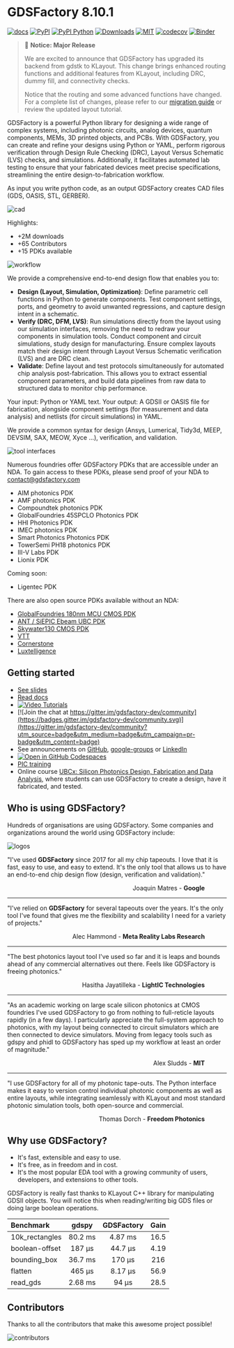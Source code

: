 # GDSFactory 8.10.1

[![docs](https://github.com/gdsfactory/gdsfactory/actions/workflows/pages.yml/badge.svg)](https://gdsfactory.github.io/gdsfactory/)
[![PyPI](https://img.shields.io/pypi/v/gdsfactory)](https://pypi.org/project/gdsfactory/)
[![PyPI Python](https://img.shields.io/pypi/pyversions/gdsfactory.svg)](https://pypi.python.org/pypi/gdsfactory)
[![Downloads](https://static.pepy.tech/badge/gdsfactory)](https://pepy.tech/project/gdsfactory)
[![MIT](https://img.shields.io/github/license/gdsfactory/gdsfactory)](https://choosealicense.com/licenses/mit/)
[![codecov](https://img.shields.io/codecov/c/github/gdsfactory/gdsfactory)](https://codecov.io/gh/gdsfactory/gdsfactory/tree/main/gdsfactory)
[![Binder](https://mybinder.org/badge_logo.svg)](https://mybinder.org/v2/gh/gdsfactory/binder-sandbox/HEAD)

> 🚀 **Notice: Major Release**
>
> We are excited to announce that GDSFactory has upgraded its backend from gdstk to KLayout. This change brings enhanced routing functions and additional features from KLayout, including DRC, dummy fill, and connectivity checks.
>
> Notice that the routing and some advanced functions have changed. For a complete list of changes, please refer to our [migration guide](https://gdsfactory.github.io/gdsfactory/notebooks/21_migration_guide_7_8.html) or review the updated layout tutorial.

GDSFactory is a powerful Python library for designing a wide range of complex systems, including photonic circuits, analog devices, quantum components, MEMs, 3D printed objects, and PCBs. With GDSFactory, you can create and refine your designs using Python or YAML, perform rigorous verification through Design Rule Checking (DRC), Layout Versus Schematic (LVS) checks, and simulations. Additionally, it facilitates automated lab testing to ensure that your fabricated devices meet precise specifications, streamlining the entire design-to-fabrication workflow.


As input you write python code, as an output GDSFactory creates CAD files (GDS, OASIS, STL, GERBER).

![cad](https://i.imgur.com/7Vc9cnn.png)

Highlights:

- +2M downloads
- +65 Contributors
- +15 PDKs available

![workflow](https://i.imgur.com/KyavbHh.png)

We provide a comprehensive end-to-end design flow that enables you to:

- **Design (Layout, Simulation, Optimization)**: Define parametric cell functions in Python to generate components. Test component settings, ports, and geometry to avoid unwanted regressions, and capture design intent in a schematic.
- **Verify (DRC, DFM, LVS)**: Run simulations directly from the layout using our simulation interfaces, removing the need to redraw your components in simulation tools. Conduct component and circuit simulations, study design for manufacturing. Ensure complex layouts match their design intent through Layout Versus Schematic verification (LVS) and are DRC clean.
- **Validate**: Define layout and test protocols simultaneously for automated chip analysis post-fabrication. This allows you to extract essential component parameters, and build data pipelines from raw data to structured data to monitor chip performance.

Your input: Python or YAML text.
Your output: A GDSII or OASIS file for fabrication, alongside component settings (for measurement and data analysis) and netlists (for circuit simulations) in YAML.

We provide a common syntax for design (Ansys, Lumerical, Tidy3d, MEEP, DEVSIM, SAX, MEOW, Xyce ...), verification, and validation.

![tool interfaces](https://i.imgur.com/j5qlFWj.png)

Numerous foundries offer GDSFactory PDKs that are accessible under an NDA. To gain access to these PDKs, please send proof of your NDA to contact@gdsfactory.com

- AIM photonics PDK
- AMF photonics PDK
- Compoundtek photonics PDK
- GlobalFoundries 45SPCLO Photonics PDK
- HHI Photonics PDK
- IMEC photonics PDK
- Smart Photonics Photonics PDK
- TowerSemi PH18 photonics PDK
- III-V Labs PDK
- Lionix PDK

Coming soon:

- Ligentec PDK

There are also open source PDKs available without an NDA:

- [GlobalFoundries 180nm MCU CMOS PDK](https://gdsfactory.github.io/gf180/)
- [ANT / SiEPIC Ebeam UBC PDK](https://gdsfactory.github.io/ubc)
- [Skywater130 CMOS PDK](https://gdsfactory.github.io/skywater130)
- [VTT](https://github.com/gdsfactory/vtt)
- [Cornerstone](https://github.com/gdsfactory/cspdk)
- [Luxtelligence](https://github.com/Luxtelligence/lxt_pdk_gf)

## Getting started

- [See slides](https://docs.google.com/presentation/d/1_ZmUxbaHWo_lQP17dlT1FWX-XD8D9w7-FcuEih48d_0/edit#slide=id.g11711f50935_0_5)
- [Read docs](https://gdsfactory.github.io/gdsfactory/)
- [![Video Tutorials](https://img.shields.io/badge/youtube-Video_Tutorials-red.svg?logo=youtube)](https://www.youtube.com/@gdsfactory/playlists)
- [![Join the chat at https://gitter.im/gdsfactory-dev/community](https://badges.gitter.im/gdsfactory-dev/community.svg)](https://gitter.im/gdsfactory-dev/community?utm_source=badge&utm_medium=badge&utm_campaign=pr-badge&utm_content=badge)
- See announcements on [GitHub](https://github.com/gdsfactory/gdsfactory/discussions/547), [google-groups](https://groups.google.com/g/gdsfactory) or [LinkedIn](https://www.linkedin.com/company/gdsfactory)
- [![Open in GitHub Codespaces](https://github.com/codespaces/badge.svg)](https://github.com/codespaces/new?hide_repo_select=true&ref=main&repo=250169028)
- [PIC training](https://gdsfactory.github.io/gdsfactory-photonics-training/)
- Online course [UBCx: Silicon Photonics Design, Fabrication and Data Analysis](https://www.edx.org/learn/engineering/university-of-british-columbia-silicon-photonics-design-fabrication-and-data-ana), where students can use GDSFactory to create a design, have it fabricated, and tested.

## Who is using GDSFactory?

Hundreds of organisations are using GDSFactory. Some companies and organizations around the world using GDSFactory include:

![logos](https://i.imgur.com/VzLNMH1.png)

"I've used **GDSFactory** since 2017 for all my chip tapeouts. I love that it is fast, easy to use, and easy to extend. It's the only tool that allows us to have an end-to-end chip design flow (design, verification and validation)."

<div style="text-align: right; margin-right: 10%;">Joaquin Matres - <strong>Google</strong></div>

---

"I've relied on **GDSFactory** for several tapeouts over the years. It's the only tool I've found that gives me the flexibility and scalability I need for a variety of projects."

<div style="text-align: right; margin-right: 10%;">Alec Hammond - <strong>Meta Reality Labs Research</strong></div>

---

"The best photonics layout tool I've used so far and it is leaps and bounds ahead of any commercial alternatives out there. Feels like GDSFactory is freeing photonics."

<div style="text-align: right; margin-right: 10%;">Hasitha Jayatilleka - <strong>LightIC Technologies</strong></div>

---

"As an academic working on large scale silicon photonics at CMOS foundries I've used GDSFactory to go from nothing to full-reticle layouts rapidly (in a few days). I particularly appreciate the full-system approach to photonics, with my layout being connected to circuit simulators which are then connected to device simulators. Moving from legacy tools such as gdspy and phidl to GDSFactory has sped up my workflow at least an order of magnitude."

<div style="text-align: right; margin-right: 10%;">Alex Sludds - <strong>MIT</strong></div>

---

"I use GDSFactory for all of my photonic tape-outs. The Python interface makes it easy to version control individual photonic components as well as entire layouts, while integrating seamlessly with KLayout and most standard photonic simulation tools, both open-source and commercial.

<div style="text-align: right; margin-right: 10%;">Thomas Dorch - <strong>Freedom Photonics</strong></div>

## Why use GDSFactory?

- It's fast, extensible and easy to use.
- It's free, as in freedom and in cost.
- It's the most popular EDA tool with a growing community of users, developers, and extensions to other tools.

GDSFactory is really fast thanks to KLayout C++ library for manipulating GDSII objects. You will notice this when reading/writing big GDS files or doing large boolean operations.

| Benchmark      |  gdspy  | GDSFactory | Gain |
| :------------- | :-----: | :--------: | :--: |
| 10k_rectangles | 80.2 ms |  4.87 ms   | 16.5 |
| boolean-offset | 187 μs  |  44.7 μs   | 4.19 |
| bounding_box   | 36.7 ms |   170 μs   | 216  |
| flatten        | 465 μs  |  8.17 μs   | 56.9 |
| read_gds       | 2.68 ms |   94 μs    | 28.5 |

## Contributors

Thanks to all the contributors that make this awesome project possible!

![contributors](https://i.imgur.com/0AuMHZE.png)
